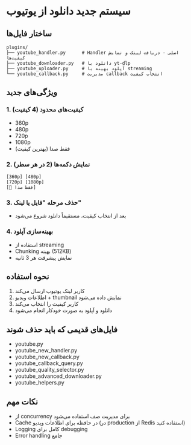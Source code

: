 # سیستم جدید دانلود از یوتیوب

## ساختار فایل‌ها

```
plugins/
├── youtube_handler.py      # Handler اصلی - دریافت لینک و نمایش کیفیت‌ها
├── youtube_downloader.py   # دانلود با yt-dlp
├── youtube_uploader.py     # آپلود بهینه با streaming
└── youtube_callback.py     # مدیریت callback انتخاب کیفیت
```

## ویژگی‌های جدید

### 1. کیفیت‌های محدود (4 کیفیت)
- 360p
- 480p
- 720p
- 1080p
- فقط صدا (بهترین کیفیت)

### 2. نمایش دکمه‌ها (2 در هر سطر)
```
[360p] [480p]
[720p] [1080p]
[🎵 فقط صدا]
```

### 3. حذف مرحله "فایل یا لینک"
- بعد از انتخاب کیفیت، مستقیماً دانلود شروع می‌شود

### 4. بهینه‌سازی آپلود
- استفاده از streaming
- Chunking بهینه (512KB)
- نمایش پیشرفت هر 3 ثانیه

## نحوه استفاده

1. کاربر لینک یوتیوب ارسال می‌کند
2. اطلاعات ویدیو + thumbnail نمایش داده می‌شود
3. کاربر کیفیت را انتخاب می‌کند
4. دانلود و آپلود به صورت خودکار انجام می‌شود

## فایل‌های قدیمی که باید حذف شوند

- youtube.py
- youtube_new_handler.py
- youtube_new_callback.py
- youtube_callback_query.py
- youtube_quality_selector.py
- youtube_advanced_downloader.py
- youtube_helpers.py

## نکات مهم

- از concurrency برای مدیریت صف استفاده می‌شود
- Cache در حافظه برای اطلاعات ویدیو (در production از Redis استفاده کنید)
- Logging کامل برای debugging
- Error handling جامع
